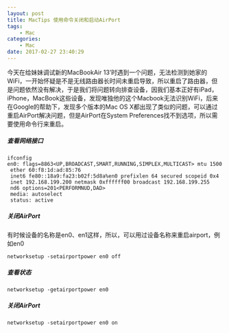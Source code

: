 ```yaml
---
layout: post
title: MacTips 使用命令关闭和启动AirPort
tags: 
    - Mac
categories: 
    - Mac
date: 2017-02-27 23:40:29
---
```


今天在给妹妹调试新的MacBookAir 13’时遇到一个问题，无法检测到她家的WiFi，一开始怀疑是不是无线路由器长时间未重启导致，所以重启了路由器，但是问题依然没有解决，于是我们将问题转向排查设备，因我们基本正好有iPad，iPhone，MacBook这些设备，发现唯独他的这个Macbook无法识别WiFi，后来在Google的帮助下，发现多个版本的Mac OS X都出现了类似的问题，可以通过重启AirPort解决问题，但是AirPort在System Preferences找不到选项，所以需要使用命令行来重启。

##### **查看网络接口**

```
ifconfig
en0: flags=8863<UP,BROADCAST,SMART,RUNNING,SIMPLEX,MULTICAST> mtu 1500
 ether 60:f8:1d:ad:85:76
 inet6 fe80::18a9:fa23:b02f:5d8a%en0 prefixlen 64 secured scopeid 0x4
 inet 192.168.199.200 netmask 0xffffff00 broadcast 192.168.199.255
 nd6 options=201<PERFORMNUD,DAD>
 media: autoselect
 status: active
```

##### **关闭AirPort**

有时候设备的名称是en0、en1这样，所以，可以用过设备名称来重启airport，例如en0

```
networksetup -setairportpower en0 off
```

##### **查看状态**

```
networksetup -getairportpower en0
```

##### **关闭AirPort**

```
networksetup -setairportpower en0 on
```
